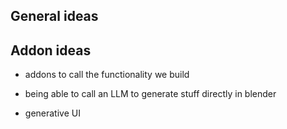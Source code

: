 
## General ideas



## Addon ideas

- addons to call the functionality we build

- being able to call an LLM to generate stuff directly in blender
- generative UI